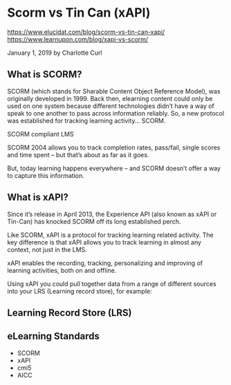 Scorm vs Tin Can (xAPI)
===

https://www.elucidat.com/blog/scorm-vs-tin-can-xapi/
https://www.learnupon.com/blog/xapi-vs-scorm/

January 1, 2019 by Charlotte Curl

## What is SCORM?

SCORM (which stands for Sharable Content Object Reference Model), was originally developed in 1999.  Back then, elearning content could only be used on one system because different technologies didn’t have a way of speak to one another to pass across information reliably. So, a new protocol was established for tracking learning activity… SCORM.

SCORM compliant LMS

SCORM 2004 allows you to track completion rates, pass/fail, single scores and time spent – but that’s about as far as it goes.

But, today learning happens everywhere – and SCORM doesn’t offer a way to capture this information.

## What is xAPI?

Since it’s release in April 2013, the Experience API (also known as xAPI or Tin-Can) has knocked SCORM off its long established perch.

Like SCORM, xAPI is a protocol for tracking learning related activity. The key difference is that xAPI allows you to track learning in almost any context, not just in the LMS.

xAPI enables the recording, tracking, personalizing and improving of learning activities, both on and offline.

Using xAPI you could pull together data from a range of different sources into your LRS (Learning record store), for example:

##  Learning Record Store (LRS) 

## eLearning Standards

- SCORM 
- xAPI 
- cmi5 
- AICC